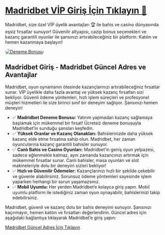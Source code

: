 <h1><a href="https://t.me/+vT5xydT9LLBlMzA0" title="Madridbet VİP Giriş İçin Tıklayın">Madridbet VİP Giriş İçin Tıklayın 🚀</a></h1>
<p>Madridbet, size özel VİP üyelik avantajları 🏆 ile bahis ve casino dünyasında eşsiz fırsatlar sunuyor! Güvenilir altyapısı, cazip bonus seçenekleri ve kazanç garantili oyunlar ile şansınızı artırabileceğiniz bir platform. Katılın ve hemen kazanmaya başlayın!</p>
<a href="https://t.me/+vT5xydT9LLBlMzA0" title="Deneme Bonusu">
    <img src="https://i.ibb.co/5K7Ks6w/zzzz3.gif" alt="Deneme Bonusu" style="max-width:100%; height:auto; border-radius:8px;">
</a>
<div class="description">
    <h2>Madridbet Giriş - Madridbet Güncel Adres ve Avantajlar</h2>
    <p>Madridbet, oyun oynamanın ötesinde kazançlarınızı artırabileceğiniz fırsatlar sunar. VİP üyelikle daha fazla avantaj ve yüksek kazanç fırsatları sizi bekliyor. Güvenli ödeme yöntemleri, hızlı işlem süreçleri ve profesyonel müşteri hizmetleri ile size birinci sınıf bir deneyim sağlıyor. Şansınızı hemen deneyin!</p>
    <ul>
        <li>✅ <strong>Madridbet Deneme Bonusu:</strong> Yatırım yapmadan kazanç sağlamaya başlamak için mükemmel bir fırsat! Ücretsiz deneme bonusuyla Madridbet’in sunduğu şansları keşfedin.</li>
        <li>✅ <strong>Yüksek Oranlar ve Kazanç Olanakları:</strong> Bahislerinizde daha yüksek kazanç elde etme fırsatına sahip olun. Madridbet, her zaman oyuncularına kazanç garantili bahisler sunuyor.</li>
        <li>✅ <strong>Canlı Bahis ve Casino Oyunları:</strong> Madridbet’in geniş oyun yelpazesi, sadece eğlenmekle kalmaz, aynı zamanda kazancınızı artırmak için mükemmel fırsatlar sunar. Canlı bahisler, masa oyunları ve slot makineleriyle dolu bir deneyim sizleri bekliyor!</li>
        <li>✅ <strong>Hızlı ve Güvenilir Ödemeler:</strong> Kazançlarınızı hızlı bir şekilde çekebilir ve güvenle alabilirsiniz. Sorunsuz ödeme yöntemleri sayesinde işlem yaparken herhangi bir sorun yaşamazsınız.</li>
        <li>✅ <strong>Mobil Uyumlu:</strong> Her yerden Madridbet’e kolayca giriş yapın. Mobil uyumlu platform ile istediğiniz zaman oyun oynayabilir, bahislerinizi takip edebilirsiniz.</li>
    </ul>
    <p>Madridbet, güvenli ve kazanç dolu bir bahis deneyimi sunuyor. Şansınızı kaçırmayın, hemen katılın ve fırsatları değerlendirin. Güncel adres için aşağıdaki bağlantıya tıklayarak Madridbet’e giriş yapın:</p>
    <a href="https://t.me/+vT5xydT9LLBlMzA0" title="Madridbet Güncel Adres">Madridbet Güncel Adres İçin Tıklayın</a>
</div>
